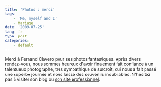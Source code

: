 ```yaml
---
title: 'Photos : merci'
tags:
    - 'Me, myself and I'
    - Mariage
date: '2009-07-25'
lang: fr
type: post
categories:
    - default
---
```


Merci à Fernand Clavero pour ses photos fantastiques. Après divers rendez-vous, nous sommes heureux d'avoir finalement fait confiance à un talentueux photographe, très sympathique de surcroît, qui nous a fait passé une superbe journée et nous laisse des souvenirs inoubliables. N'hésitez pas à visiter son blog ou [son site professionnel](http://www.fernandclavero-photographe.fr/).